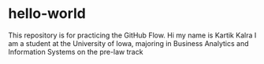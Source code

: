 # hello-world
This repository is for practicing the GitHub Flow.
Hi my name is Kartik Kalra I am a student at the University of Iowa, majoring in Business Analytics and Information Systems on the pre-law track
